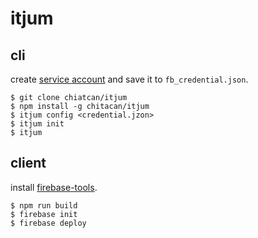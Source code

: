 # itjum

## cli

create [service account](https://firebase.google.com/docs/server/setup#add_firebase_to_your_app) and save it to `fb_credential.json`.

```
$ git clone chiatcan/itjum
$ npm install -g chitacan/itjum
$ itjum config <credential.jzon>
$ itjum init
$ itjum
```

## client

install [firebase-tools](https://www.npmjs.com/package/firebase-tools).

```
$ npm run build
$ firebase init
$ firebase deploy
```
